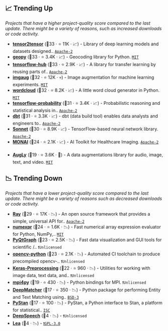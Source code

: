 ## 📈 Trending Up

_Projects that have a higher project-quality score compared to the last update. There might be a variety of reasons, such as increased downloads or code activity._

- <b><a href="https://github.com/tensorflow/tensor2tensor">tensor2tensor</a></b> (🥇33 ·  ⭐ 11K · 📈) - Library of deep learning models and datasets designed.. <code><a href="http://bit.ly/3nYMfla">Apache-2</a></code> <code><img src="https://git.io/JLy1A" style="display:inline;" width="13" height="13"></code>
- <b><a href="https://github.com/geopy/geopy">geopy</a></b> (🥇33 ·  ⭐ 3.4K · 📈) - Geocoding library for Python. <code><a href="http://bit.ly/34MBwT8">MIT</a></code>
- <b><a href="https://github.com/tensorflow/hub">tensorflow-hub</a></b> (🥇33 ·  ⭐ 2.9K · 📈) - A library for transfer learning by reusing parts of.. <code><a href="http://bit.ly/3nYMfla">Apache-2</a></code> <code><img src="https://git.io/JLy1A" style="display:inline;" width="13" height="13"></code>
- <b><a href="https://github.com/aleju/imgaug">imgaug</a></b> (🥇32 ·  ⭐ 12K · 💀) - Image augmentation for machine learning experiments. <code><a href="http://bit.ly/34MBwT8">MIT</a></code>
- <b><a href="https://github.com/amueller/word_cloud">wordcloud</a></b> (🥇32 ·  ⭐ 8.2K · 📈) - A little word cloud generator in Python. <code><a href="http://bit.ly/34MBwT8">MIT</a></code>
- <b><a href="https://github.com/tensorflow/probability">tensorflow-probability</a></b> (🥇31 ·  ⭐ 3.4K · 📈) - Probabilistic reasoning and statistical analysis in.. <code><a href="http://bit.ly/3nYMfla">Apache-2</a></code> <code><img src="https://git.io/JLy1A" style="display:inline;" width="13" height="13"></code>
- <b><a href="https://github.com/dbt-labs/dbt">dbt</a></b> (🥇31 ·  ⭐ 3.3K · 📈) - dbt (data build tool) enables data analysts and engineers to.. <code><a href="http://bit.ly/3nYMfla">Apache-2</a></code>
- <b><a href="https://github.com/deepmind/sonnet">Sonnet</a></b> (🥈30 ·  ⭐ 8.9K · 📈) - TensorFlow-based neural network library. <code><a href="http://bit.ly/3nYMfla">Apache-2</a></code> <code><img src="https://git.io/JLy1A" style="display:inline;" width="13" height="13"></code>
- <b><a href="https://github.com/Project-MONAI/MONAI">MONAI</a></b> (🥈24 ·  ⭐ 2.1K · 📈) - AI Toolkit for Healthcare Imaging. <code><a href="http://bit.ly/3nYMfla">Apache-2</a></code> <code><img src="https://git.io/JLy1Q" style="display:inline;" width="13" height="13"></code>
- <b><a href="https://github.com/facebookresearch/AugLy">AugLy</a></b> (🥉19 ·  ⭐ 3.6K · 🐣) - A data augmentations library for audio, image, text, and video. <code><a href="http://bit.ly/34MBwT8">MIT</a></code>

## 📉 Trending Down

_Projects that have a lower project-quality score compared to the last update. There might be a variety of reasons such as decreased downloads or code activity._

- <b><a href="https://github.com/ray-project/ray">Ray</a></b> (🥇29 ·  ⭐ 17K · 📉) - An open source framework that provides a simple, universal API for.. <code><a href="http://bit.ly/3nYMfla">Apache-2</a></code>
- <b><a href="https://github.com/pydata/numexpr">numexpr</a></b> (🥉24 ·  ⭐ 1.6K · 📉) - Fast numerical array expression evaluator for Python, NumPy,.. <code><a href="http://bit.ly/34MBwT8">MIT</a></code>
- <b><a href="https://github.com/pyqtgraph/pyqtgraph">PyQtGraph</a></b> (🥉23 ·  ⭐ 2.5K · 📉) - Fast data visualization and GUI tools for scientific /.. <code>❗Unlicensed</code>
- <b><a href="https://github.com/opencv/opencv-python">opencv-python</a></b> (🥈23 ·  ⭐ 2.1K · 📉) - Automated CI toolchain to produce precompiled opencv-.. <code>❗Unlicensed</code>
- <b><a href="https://github.com/keras-team/keras-preprocessing">Keras-Preprocessing</a></b> (🥉22 ·  ⭐ 960 · 📉) - Utilities for working with image data, text data, and.. <code>❗Unlicensed</code> <code><img src="https://git.io/JLy1A" style="display:inline;" width="13" height="13"></code>
- <b><a href="https://github.com/mpi4py/mpi4py">mpi4py</a></b> (🥉19 ·  ⭐ 430 · 📉) - Python bindings for MPI. <code>❗Unlicensed</code>
- <b><a href="https://github.com/anhaidgroup/deepmatcher">DeepMatcher</a></b> (🥉17 ·  ⭐ 350 · 📉) - Python package for performing Entity and Text Matching using.. <code><a href="http://bit.ly/3aKzpTv">BSD-3</a></code>
- <b><a href="https://github.com/stan-dev/pystan">PyStan</a></b> (🥉17 ·  ⭐ 100 · 📉) - PyStan, a Python interface to Stan, a platform for statistical.. <code><a href="http://bit.ly/3hkKRql">ISC</a></code>
- <b><a href="{}">DeepSpeech</a></b> (🥉4 · 📉) -  <code>❗Unlicensed</code> <code><img src="https://git.io/JLy1A" style="display:inline;" width="13" height="13"></code>
- <b><a href="{}">Lea</a></b> (🥉4 · 📉) -  <code><a href="http://bit.ly/2M0xdwT">❗️GPL-3.0</a></code>

